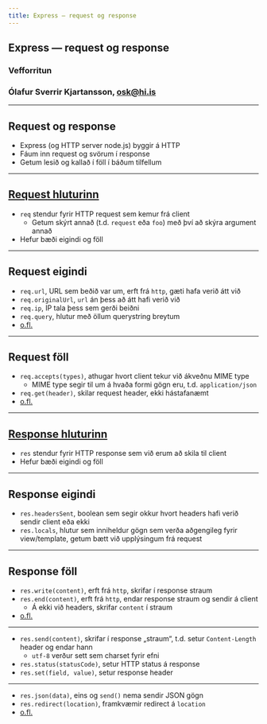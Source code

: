 ```yaml
---
title: Express — request og response
---
```


## Express — request og response

### Vefforritun

### Ólafur Sverrir Kjartansson, [osk@hi.is](mailto:osk@hi.is)

---

## Request og response

* Express (og HTTP server node.js) byggir á HTTP
* Fáum inn request og svörum í response
* Getum lesið og kallað í föll í báðum tilfellum

***

## [Request hluturinn](https://expressjs.com/en/4x/api.html#req)

* `req` stendur fyrir HTTP request sem kemur frá client
  * Getum skýrt annað (t.d. `request` eða `foo`) með því að skýra argument annað
* Hefur bæði eigindi og föll

***

## Request eigindi

* `req.url`, URL sem beðið var um, erft frá `http`, gæti hafa verið átt við
* `req.originalUrl`, `url` án þess að átt hafi verið við
* `req.ip`, IP tala þess sem gerði beiðni
* `req.query`, hlutur með öllum querystring breytum
* [o.fl.](https://expressjs.com/en/4x/api.html#req.properties)

***

## Request föll

* `req.accepts(types)`, athugar hvort client tekur við ákveðnu MIME type
  * MIME type segir til um á hvaða formi gögn eru, t.d. `application/json`
* `req.get(header)`, skilar request header, ekki hástafanæmt
* [o.fl.](https://expressjs.com/en/4x/api.html#req.methods)

---

## [Response hluturinn](https://expressjs.com/en/4x/api.html#res)

* `res` stendur fyrir HTTP response sem við erum að skila til client
* Hefur bæði eigindi og föll

***

## Response eigindi

* `res.headersSent`, boolean sem segir okkur hvort headers hafi verið sendir client eða ekki
* `res.locals`, hlutur sem inniheldur gögn sem verða aðgengileg fyrir view/template, getum bætt við upplýsingum frá request

***

## Response föll

* `res.write(content)`, erft frá `http`, skrifar í response straum
* `res.end(content)`, erft frá `http`, endar response straum og sendir á client
  * Á ekki við headers, skrifar `content` í straum
* [o.fl.](https://expressjs.com/en/4x/api.html#res.methods)

***

* `res.send(content)`, skrifar í response „straum“, t.d. setur `Content-Length` header og endar hann
  * `utf-8` verður sett sem charset fyrir efni
* `res.status(statusCode)`, setur HTTP status á response
* `res.set(field, value)`, setur response header

***

* `res.json(data)`, eins og `send()` nema sendir JSON gögn
* `res.redirect(location)`, framkvæmir redirect á `location`
* [o.fl.](https://expressjs.com/en/4x/api.html#res.methods)
